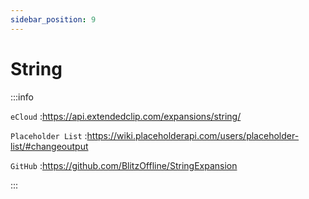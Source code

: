 ```yaml
---
sidebar_position: 9
---
```


# String

:::info

`eCloud` :https://api.extendedclip.com/expansions/string/

`Placeholder List` :https://wiki.placeholderapi.com/users/placeholder-list/#changeoutput

`GitHub` :https://github.com/BlitzOffline/StringExpansion

:::
